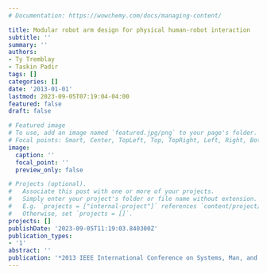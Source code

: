```yaml
---
# Documentation: https://wowchemy.com/docs/managing-content/

title: Modular robot arm design for physical human-robot interaction
subtitle: ''
summary: ''
authors:
- Ty Tremblay
- Taskin Padir
tags: []
categories: []
date: '2013-01-01'
lastmod: 2023-09-05T07:19:04-04:00
featured: false
draft: false

# Featured image
# To use, add an image named `featured.jpg/png` to your page's folder.
# Focal points: Smart, Center, TopLeft, Top, TopRight, Left, Right, BottomLeft, Bottom, BottomRight.
image:
  caption: ''
  focal_point: ''
  preview_only: false

# Projects (optional).
#   Associate this post with one or more of your projects.
#   Simply enter your project's folder or file name without extension.
#   E.g. `projects = ["internal-project"]` references `content/project/deep-learning/index.md`.
#   Otherwise, set `projects = []`.
projects: []
publishDate: '2023-09-05T11:19:03.840300Z'
publication_types:
- '1'
abstract: ''
publication: '*2013 IEEE International Conference on Systems, Man, and Cybernetics*'
---
```

